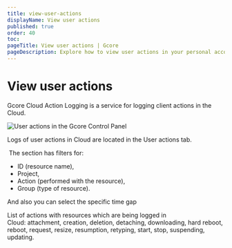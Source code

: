 ```yaml
---
title: view-user-actions
displayName: View user actions
published: true
order: 40
toc:
pageTitle: View user actions | Gcore
pageDescription: Explore how to view user actions in your personal account.
---
```

# View user actions

Gcore Cloud Action Logging is a service for logging client actions in the Cloud.

![User actions in the Gcore Control Panel](https://assets.gcore.pro/docs/cloud/getting-started/projects/users/view-user-actions/view-user-actions.png)

Logs of user actions in Cloud are located in the User actions tab.

 The section has filters for: 

*   ID (resource name), 
*   Project,
*   Action (performed with the resource), 
*   Group (type of resource). 

And also you can select the specific time gap 

List of actions with resources which are being logged in Cloud: attachment, creation, deletion, detaching, downloading, hard reboot, reboot, request, resize, resumption, retyping, start, stop, suspending, updating.